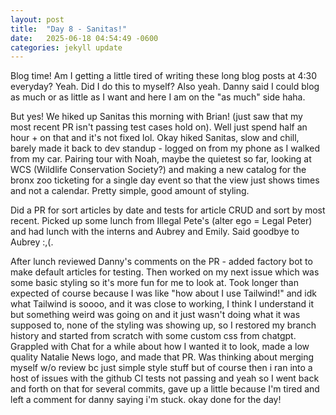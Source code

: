 ```yaml
---
layout: post
title:  "Day 8 - Sanitas!"
date:   2025-06-18 04:54:49 -0600
categories: jekyll update
---
```


Blog time! Am I getting a little tired of writing these long blog posts at 4:30 everyday? Yeah. Did I do this to myself? Also yeah. Danny said I could blog as much or as little as I want and here I am on the "as much" side haha.

But yes! We hiked up Sanitas this morning with Brian! (just saw that my most recent PR isn't passing test cases hold on). Well just spend half an hour + on that and it's not fixed lol. Okay hiked Sanitas, slow and chill, barely made it back to dev standup - logged on from my phone as I walked from my car. Pairing tour with Noah, maybe the quietest so far, looking at WCS (Wildlife Conservation Society?) and making a new catalog for the bronx zoo ticketing for a single day event so that the view just shows times and not a calendar. Pretty simple, good amount of styling.

Did a PR for sort articles by date and tests for article CRUD and sort by most recent. Picked up some lunch from Illegal Pete's (alter ego = Legal Peter) and had lunch with the interns and Aubrey and Emily. Said goodbye to Aubrey :,(. 

After lunch reviewed Danny's comments on the PR - added factory bot to make default articles for testing. Then worked on my next issue which was some basic styling so it's more fun for me to look at. Took longer than expected of course because I was like "how about I use Tailwind!" and idk what Tailwind is soooo, and it was close to working, I think I understand it but something weird was going on and it just wasn't doing what it was supposed to, none of the styling was showing up, so I restored my branch history and started from scratch with some custom css from chatgpt. Grappled with Chat for a while about how I wanted it to look, made a low quality Natalie News logo, and made that PR. Was thinking about merging myself w/o review bc just simple style stuff but of course then i ran into a host of issues with the github CI tests not passing and yeah so I went back and forth on that for several commits, gave up a little because I'm tired and left a comment for danny saying i'm stuck. okay done for the day!